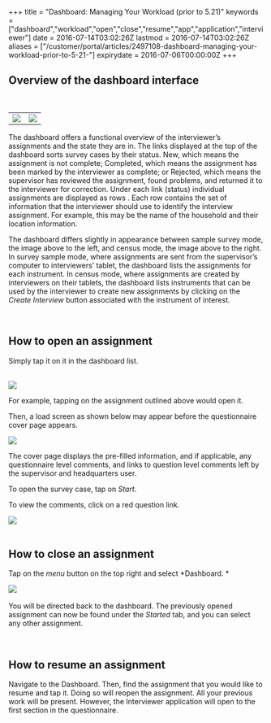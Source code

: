 +++
title = "Dashboard: Managing Your Workload (prior to 5.21)"
keywords = ["dashboard","workload","open","close","resume","app","application","interviewer"]
date = 2016-07-14T03:02:26Z
lastmod = 2016-07-14T03:02:26Z
aliases = ["/customer/portal/articles/2497108-dashboard-managing-your-workload-prior-to-5-21-"]
expirydate = 2016-07-06T00:00:00Z
+++

Overview of the dashboard interface
-----------------------------------

 

<table>
<tbody>
<tr class="odd">
<td><img src="/images/658209.png" /></td>
<td><img src="/images/658208.png" /></td>
</tr>
</tbody>
</table>

  
  
The dashboard offers a functional overview of the interviewer’s
assignments and the state they are in. The links displayed at the top of
the dashboard sorts survey cases by their status. New, which means the
assignment is not complete; Completed, which means the assignment has
been marked by the interviewer as complete; or Rejected, which means the
supervisor has reviewed the assignment, found problems, and returned it
to the interviewer for correction. Under each link (status) individual
assignments are displayed as rows . Each row contains the set of
information that the interviewer should use to identify the interview
assignment. For example, this may be the name of the household and their
location information.  
  
The dashboard differs slightly in appearance between sample survey mode,
the image above to the left, and census mode, the image above to the
right. In survey sample mode, where assignments are sent from the
supervisor’s computer to interviewers’ tablet, the dashboard lists the
assignments for each instrument. In census mode, where assignments are
created by interviewers on their tablets, the dashboard lists
instruments that can be used by the interviewer to create new
assignments by clicking on the *Create Interview* button associated with
the instrument of interest.  
  
 

How to open an assignment
-------------------------

  
Simply tap it on it in the dashboard list.  
   
  
![](/images/658214.png)  
  
For example, tapping on the assignment outlined above would open it.  
  
Then, a load screen as shown below may appear before the questionnaire
cover page appears.  
  
![](/images/658219.png)  
  
The cover page displays the pre-filled information, and if applicable,
any questionnaire level comments, and links to question level comments
left by the supervisor and headquarters user.  
  
To open the survey case, tap on *Start*.  
  
To view the comments, click on a red question link.   
  
![](/images/711021.png)  
 

How to close an assignment
--------------------------

  
Tap on the *menu* button on the top right and select *Dashboard. *  
  
  
![](/images/658231.png)  
   
You will be directed back to the dashboard. The previously opened
assignment can now be found under the *Started* tab, and you can select
any other assignment.  
  
 

How to resume an assignment
---------------------------

  
Navigate to the Dashboard. Then, find the assignment that you would like
to resume and tap it. Doing so will reopen the assignment. All your
previous work will be present. However, the Interviewer application will
open to the first section in the questionnaire.
